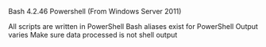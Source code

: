 Bash 4.2.46
Powershell (From Windows Server 2011)

All scripts are written in PowerShell
Bash aliases exist for PowerShell
Output varies
Make sure data processed is not shell output
